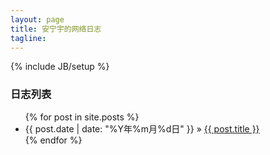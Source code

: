 ```yaml
---
layout: page
title: 安宁宇的网络日志
tagline: 
---
```

{% include JB/setup %}

### 日志列表

<ul class="posts">
  {% for post in site.posts %}
    <li><span>{{ post.date | date: "%Y年%m月%d日" }}</span> &raquo; <a href="{{ BASE_PATH }}{{ post.url }}">{{ post.title }}</a></li>
  {% endfor %}
</ul>
